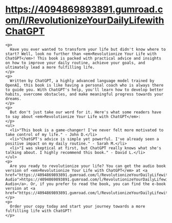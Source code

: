 <!DOCTYPE html>
<html>
  <head>
   
  </head>
  <body>
    <h1><a        
        href="How to Revolutionize Your Life with ChatGPT">https://4094869893891.gumroad.com/l/RevolutionizeYourDailyLifewithChatGPT</a></h1>
    
    <p>
      Have you ever wanted to transform your life but didn't know where to start? Well, look no further than <em>Revolutionize Your Life with ChatGPT</em>! This book is packed with practical advice and insights on how to improve your daily routine, achieve your goals, and ultimately lead a more fulfilling life.
    </p>
    <p>
      Written by ChatGPT, a highly advanced language model trained by OpenAI, this book is like having a personal coach who is always there to guide you. With ChatGPT's help, you'll learn how to develop better habits, overcome obstacles, and make meaningful progress towards your dreams.
    </p>
    <p>
      But don't just take our word for it. Here's what some readers have to say about <em>Revolutionize Your Life with ChatGPT</em>:
    </p>
    <ul>
      <li>"This book is a game-changer! I've never felt more motivated to take control of my life." - John D.</li>
      <li>"ChatGPT's advice is simple yet powerful. I've already seen a positive impact on my daily routine." - Sarah M.</li>
      <li>"I was skeptical at first, but ChatGPT really knows what she's talking about. I highly recommend this book." - David L.</li>
    </ul>
    <p>
      Are you ready to revolutionize your life? You can get the audio book version of <em>Revolutionize Your Life with ChatGPT</em> at <a href="https://4094869893891.gumroad.com/l/RevolutionizeYourDailyLifewithChatGPT-Audio">https://4094869893891.gumroad.com/l/RevolutionizeYourDailyLifewithChatGPT-Audio</a>. Or, if you prefer to read the book, you can find the e-book version at <a href="https://4094869893891.gumroad.com/l/RevolutionizeYourDailyLifewithChatGPT">https://4094869893891.gumroad.com/l/RevolutionizeYourDailyLifewithChatGPT</a>. 
    </p>
    <p>
      Order your copy today and start your journey towards a more fulfilling life with ChatGPT!
    </p>
  </body>
</html>
